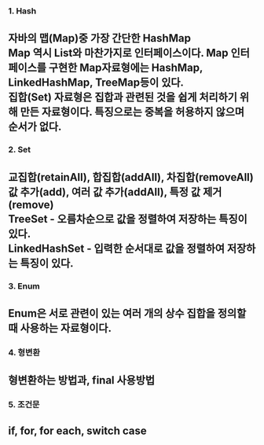 ### 1. Hash  
자바의 맵(Map)중 가장 간단한 HashMap  
Map 역시 List와 마찬가지로 인터페이스이다. Map 인터페이스를 구현한 Map자료형에는 HashMap, LinkedHashMap, TreeMap등이 있다.  
집합(Set) 자료형은 집합과 관련된 것을 쉽게 처리하기 위해 만든 자료형이다. 특징으로는 중복을 허용하지 않으며 순서가 없다.  
---
### 2. Set  
교집합(retainAll), 합집합(addAll), 차집합(removeAll)  
값 추가(add), 여러 값 추가(addAll), 특정 값 제거(remove)  
TreeSet - 오름차순으로 값을 정렬하여 저장하는 특징이 있다.  
LinkedHashSet - 입력한 순서대로 값을 정렬하여 저장하는 특징이 있다.  
---
### 3. Enum  
Enum은 서로 관련이 있는 여러 개의 상수 집합을 정의할 때 사용하는 자료형이다.
---
### 4. 형변환  
형변환하는 방법과, final 사용방법
---
### 5. 조건문
if, for, for each, switch case
---
